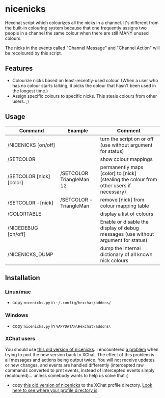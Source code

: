 nicenicks
============

Hexchat script which colourizes all the nicks in a channel. It's different from the built-in colouring system because that one frequently assigns two people in a channel the same colour when there are still MANY unused colours.

The nicks in the events called "Channel Message" and "Channel Action" will be recoloured by this script.

## Features
- Colourize nicks based on least-recently-used colour. (When a user who has no colour starts talking, it picks the colour that hasn't been used in the longest time.)
- Assign specific colours to specific nicks. This steals colours from other users. ;)

## Usage

Command | Example | Comment
------- | ------- | ----------
/NICENICKS [on/off] |    | turn the script on or off (use without argument for status)
/SETCOLOR |         | show colour mappings
/SETCOLOR [nick] [color] | /SETCOLOR TriangleMan 12 | permanently maps [color] to [nick] \(stealing the colour from other users if necessary)
/SETCOLOR -[nick] | /SETCOLOR -TriangleMan | remove [nick] from colour mapping table
/COLORTABLE |    | display a list of colours
/NICEDEBUG [on/off] |    | Enable or disable the display of debug messages (use without argument for status)
/NICENICKS_DUMP |    | dump the internal dictionary of all known nick colours

## Installation

### Linux/mac
- copy ``nicenicks.py`` in ``~/.config/hexchat/addons/``

### Windows
- copy ``nicenicks.py`` in ``%APPDATA%\HexChat\addons\``

### XChat users

You should use [this old version of nicenicks](https://github.com/hexchat/hexchat-addons/blob/ce72d9d3f8a556493ed43e5c8d3a562afaa8317b/python/nicenicks/nicenicks.py). I encountered [a problem](https://github.com/hexchat/hexchat-addons/blob/7e9e0dcc2f73f58172a260a7050496b08d902c9a/python/nicenicks/nicenicks.py#L29) when trying to port the new version back to XChat. The effect of this problem is all messages and actions being output twice. You will not receive updates or new changes, and events are handled differently (intercepted raw commands converted to prnt events, instead of intercepted events simply recoloured)... unless somebody wants to help us solve that :)
- copy [this old version of nicenicks](https://github.com/hexchat/hexchat-addons/blob/ce72d9d3f8a556493ed43e5c8d3a562afaa8317b/python/nicenicks/nicenicks.py) to the XChat profile directory. [Look here to see where your profile directory is](http://xchatdata.net/Using/ProfileDirectory).
